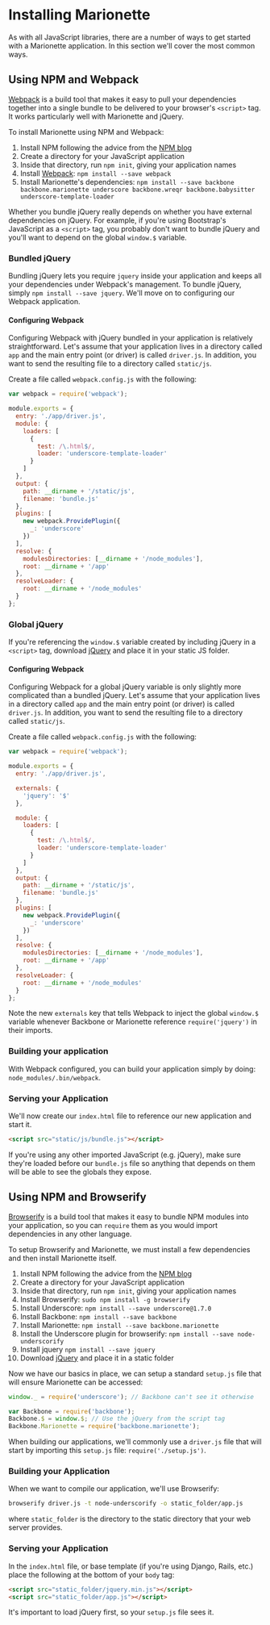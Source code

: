 # Installing Marionette

As with all JavaScript libraries, there are a number of ways to get started with
a Marionette application. In this section we'll cover the most common ways.


## Using NPM and Webpack

[Webpack][webpack] is a build tool that makes it easy to pull your dependencies
together into a single bundle to be delivered to your browser's `<script>` tag.
It works particularly well with Marionette and jQuery.

To install Marionette using NPM and Webpack:

  1. Install NPM following the advice from the [NPM blog][install-npm]
  2. Create a directory for your JavaScript application
  3. Inside that directory, run `npm init`, giving your application names
  4. Install [Webpack][webpack]: `npm install --save webpack`
  5. Install Marionette's dependencies:
    `npm install --save backbone backbone.marionette underscore backbone.wreqr
    backbone.babysitter underscore-template-loader`

Whether you bundle jQuery really depends on whether you have external
dependencies on jQuery. For example, if you're using Bootstrap's JavaScript as a
`<script>` tag, you probably don't want to bundle jQuery and you'll want to
depend on the global `window.$` variable.


### Bundled jQuery

Bundling jQuery lets you require `jquery` inside your application and keeps all
your dependencies under Webpack's management. To bundle jQuery, simply
`npm install --save jquery`. We'll move on to configuring our Webpack
application.


#### Configuring Webpack

Configuring Webpack with jQuery bundled in your application is relatively
straightforward. Let's assume that your application lives in a directory called
`app` and the main entry point (or driver) is called `driver.js`. In addition,
you want to send the resulting file to a directory called `static/js`.

Create a file called `webpack.config.js` with the following:

```javascript
var webpack = require('webpack');

module.exports = {
  entry: './app/driver.js',
  module: {
    loaders: [
      {
        test: /\.html$/,
        loader: 'underscore-template-loader'
      }
    ]
  },
  output: {
    path: __dirname + '/static/js',
    filename: 'bundle.js'
  },
  plugins: [
    new webpack.ProvidePlugin({
      _: 'underscore'
    })
  ],
  resolve: {
    modulesDirectories: [__dirname + '/node_modules'],
    root: __dirname + '/app'
  },
  resolveLoader: {
    root: __dirname + '/node_modules'
  }
};
```


### Global jQuery

If you're referencing the `window.$` variable created by including jQuery in a
`<script>` tag, download [jQuery][jquery] and place it in your static JS folder.


#### Configuring Webpack

Configuring Webpack for a global jQuery variable is only slightly more
complicated than a bundled jQuery. Let's assume that your application lives in a
directory called `app` and the main entry point (or driver) is called
`driver.js`. In addition, you want to send the resulting file to a directory
called `static/js`.

Create a file called `webpack.config.js` with the following:


```javascript
var webpack = require('webpack');

module.exports = {
  entry: './app/driver.js',

  externals: {
    'jquery': '$'
  },

  module: {
    loaders: [
      {
        test: /\.html$/,
        loader: 'underscore-template-loader'
      }
    ]
  },
  output: {
    path: __dirname + '/static/js',
    filename: 'bundle.js'
  },
  plugins: [
    new webpack.ProvidePlugin({
      _: 'underscore'
    })
  ],
  resolve: {
    modulesDirectories: [__dirname + '/node_modules'],
    root: __dirname + '/app'
  },
  resolveLoader: {
    root: __dirname + '/node_modules'
  }
};
```

Note the new `externals` key that tells Webpack to inject the global `window.$`
variable whenever Backbone or Marionette reference `require('jquery')` in their
imports.


### Building your application

With Webpack configured, you can build your application simply by doing:
`node_modules/.bin/webpack`.


### Serving your Application

We'll now create our `index.html` file to reference our new application and
start it.

```html
<script src="static/js/bundle.js"></script>
```

If you're using any other imported JavaScript (e.g. jQuery), make sure they're
loaded before our `bundle.js` file so anything that depends on them will be able
to see the globals they expose.


## Using NPM and Browserify

[Browserify][browserify] is a build tool that makes it easy to bundle NPM
modules into your application, so you can `require` them as you would import
dependencies in any other language.

To setup Browserify and Marionette, we must install a few dependencies and then
install Marionette itself.

  1. Install NPM following the advice from the [NPM blog][install-npm]
  2. Create a directory for your JavaScript application
  3. Inside that directory, run `npm init`, giving your application names
  4. Install Browserify: `sudo npm install -g browserify`
  5. Install Underscore: `npm install --save underscore@1.7.0`
  6. Install Backbone: `npm install --save backbone`
  7. Install Marionette: `npm install --save backbone.marionette`
  8. Install the Underscore plugin for browserify:
    `npm install --save node-underscorify`
  9. Install jquery `npm install --save jquery`
  10. Download [jQuery][jquery] and place it in a static folder

Now we have our basics in place, we can setup a standard `setup.js` file that
will ensure Marionette can be accessed:

```javascript
window._ = require('underscore'); // Backbone can't see it otherwise

var Backbone = require('backbone');
Backbone.$ = window.$; // Use the jQuery from the script tag
Backbone.Marionette = require('backbone.marionette');
```

When building our applications, we'll commonly use a `driver.js` file that will
start by importing this `setup.js` file: `require('./setup.js')`.


### Building your Application

When we want to compile our application, we'll use Browserify:

```bash
browserify driver.js -t node-underscorify -o static_folder/app.js
```

where `static_folder` is the directory to the static directory that your web
server provides.


### Serving your Application

In the `index.html` file, or base template (if you're using Django, Rails,
etc.) place the following at the bottom of your `body` tag:

```html
<script src="static_folder/jquery.min.js"></script>
<script src="static_folder/app.js"></script>
```

It's important to load jQuery first, so your `setup.js` file sees it.


[install-npm]: http://blog.npmjs.org/post/85484771375/how-to-install-npm
[jquery]: https://jquery.org/
[browserify]: http://browserify.org/
[webpack]: https://webpack.github.io/
